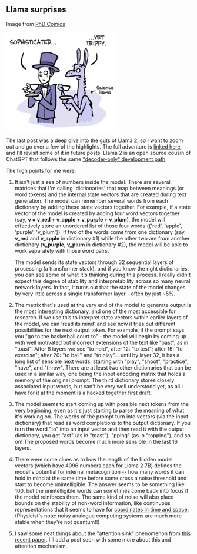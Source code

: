 ## Llama surprises

Image from [PhD Comics](https://phdcomics.com/comics/archive.php?comicid=1959)

<img src="/docs/assets/img/PhD-llama.png" target="_blank" rel="noreferrer noopener" alt="Llama transformer diagram" width="300" />

The last post was a deep dive into the guts of Llama 2, so I want to zoom out and go over a 
few of the highlights.  The full adventure is [linked here](https://landrewwray.github.io/2023/10/19/Inside-LLaMA-2.html), and I'll revisit some of it in future posts.  Llama 2 is an open source cousin of ChatGPT that follows the same ["decoder-only" development path](https://www.interconnects.ai/p/llm-development-paths).

The high points for me were:

1. It isn't just a sea of numbers inside the model.  There are several matrices that I'm calling 'dictionaries' that map between meanings (or word tokens) and the internal state vectors that are created during text generation.  The model can remember several words from each dictionary by adding these state vectors together.  For example, if a state vector of the model is created by adding four word vectors together (say, **v = v_red + v_apple + v_purple + v_plum**), the model will effectively store an unordered list of those four words ({'red', 'apple', 'purple', 'v_plum'}). If two of the words come from one dictionary (say, **v_red** and **v_apple** in dictionary \#1) while the other two are from another dictionary (**v_purple**, **v_plum** in dictionary \#2), the model will be able to work separately with those word pairs.
  
   The model sends its state vectors through 32 sequential layers of processing (a transformer stack), and if you know the right dictionaries, you can see some of what it's thinking during this process.  I really didn't expect this degree of stability and interpretability across so many neural network layers.  In fact, it turns out that the state of the model changes by very little across a single transformer layer - often by just ~5%.

3. The matrix that's used at the very end of the model to generate output is the most interesting dictionary, and one of the most accessible for research. If we use this to interpret state vectors within earlier layers of the model, we can 'read its mind' and see how it tries out different 
possibilities for the next output token. For example, if the prompt says you "go to the basketball court to" - the model will begin by coming up with well motivated but incorrect extensions of the text like "oast", as in "toast". After 8 layers we see "to hold", after 12: "to test"; after 16: "to exercise"; after 20: "to ball" and "to play"... until by layer 32, it has a long list of sensible next words, starting with "play", "shoot", "practice", "have", and "throw". There are at least two other dictionaries that can be used in a similar way, one being the input encoding matrix that holds a memory of the original prompt. The third dictionary stores closely associated input words, but can't be very well understood yet, as all I have for it at the moment is a hacked together first draft.

5. The model seems to start coming up with possible next tokens from the very beginning, even as it's just starting 
to parse the meaning of what it's working on.  The words of the prompt turn into vectors (via the input dictionary) 
that read as word completions to the output dictionary.  If you turn the word "to" into an input vector and then 
read it with the output dictionary, you get "ast" (as in "toast"), "pping" (as in "topping"), and so on!  The proposed 
words become much more sensible in the last 16 layers.

6. There were some clues as to how the length of the hidden model vectors (which have 4096 numbers each for Llama 2 7B) defines 
the model's potential for internal metacognition -- how many words it can hold in mind at the same time before some 
cross a noise threshold and start to become unintelligible. The answer seems to be something like 100, but the unintelligible
words can sometimes come back into focus if the model reinforces them.  The same kind of noise will also place bounds on the
stability of non-word information, like continuous representations that it seems to have for
<a href = "https://arxiv.org/abs/2310.02207" target = "_blank" rel = "noreferrer noopener">coordinates in time and space</a>.
(Physicist's note: noisy analogue computing systems are much more stable when they're not quantum!!)

7. I saw some neat things about the "attention sink" phenomenon from
<a href = "https://arxiv.org/abs/2309.17453" target = "_blank" rel = "noreferrer noopener">this recent paper</a>.  I'll
add a post soon with some more about this and attention mechanism.
